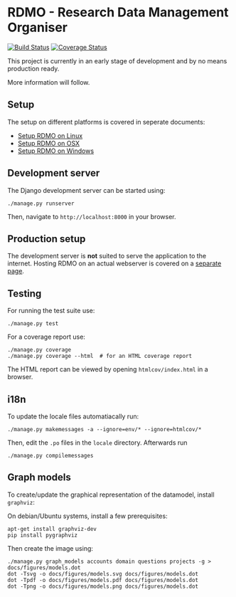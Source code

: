RDMO - Research Data Management Organiser
=========================================

[![Build Status](https://travis-ci.org/rdmorganiser/rdmo.svg?branch=master)](https://travis-ci.org/rdmorganiser/rdmo)
[![Coverage Status](https://coveralls.io/repos/rdmorganiser/rdmo/badge.svg?branch=master&service=github)](https://coveralls.io/github/rdmorganiser/rdmo?branch=master)

This project is currently in an early stage of development and by no means production ready.

More information will follow.

Setup
-----

The setup on different platforms is covered in seperate documents:

* [Setup RDMO on Linux](docs/setup-linux.md)
* [Setup RDMO on OSX](docs/setup-osx.md)
* [Setup RDMO on Windows](docs/setup-windows.md)

Development server
------------------

The Django development server can be started using:

```
./manage.py runserver
```

Then, navigate to `http://localhost:8000` in your browser.

Production setup
----------------

The development server is **not** suited to serve the application to the internet. Hosting RDMO on an actual webserver is covered on a [separate page](docs/production-setup.md).

Testing
-------

For running the test suite use:

```
./manage.py test
```

For a coverage report use:

```
./manage.py coverage
./manage.py coverage --html  # for an HTML coverage report
```

The HTML report can be viewed by opening `htmlcov/index.html` in a browser.


i18n
----

To update the locale files automatiacally run:

```
./manage.py makemessages -a --ignore=env/* --ignore=htmlcov/*
```

Then, edit the `.po` files in the `locale` directory. Afterwards run

```
./manage.py compilemessages
```

Graph models
------------

To create/update the graphical representation of the datamodel, install `graphviz`:

On debian/Ubuntu systems, install a few prerequisites:

```
apt-get install graphviz-dev
pip install pygraphviz
```

Then create the image using:

```
./manage.py graph_models accounts domain questions projects -g > docs/figures/models.dot
dot -Tsvg -o docs/figures/models.svg docs/figures/models.dot
dot -Tpdf -o docs/figures/models.pdf docs/figures/models.dot
dot -Tpng -o docs/figures/models.png docs/figures/models.dot
```
